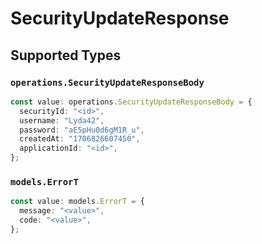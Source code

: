 # SecurityUpdateResponse


## Supported Types

### `operations.SecurityUpdateResponseBody`

```typescript
const value: operations.SecurityUpdateResponseBody = {
  securityId: "<id>",
  username: "Lyda42",
  password: "aE5pHu0d6gM1R_u",
  createdAt: "1706826607450",
  applicationId: "<id>",
};
```

### `models.ErrorT`

```typescript
const value: models.ErrorT = {
  message: "<value>",
  code: "<value>",
};
```

